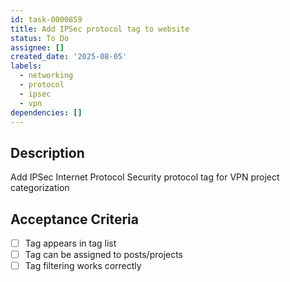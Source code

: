 ```yaml
---
id: task-0000859
title: Add IPSec protocol tag to website
status: To Do
assignee: []
created_date: '2025-08-05'
labels:
  - networking
  - protocol
  - ipsec
  - vpn
dependencies: []
---
```


## Description

Add IPSec Internet Protocol Security protocol tag for VPN project categorization

## Acceptance Criteria

- [ ] Tag appears in tag list
- [ ] Tag can be assigned to posts/projects
- [ ] Tag filtering works correctly
